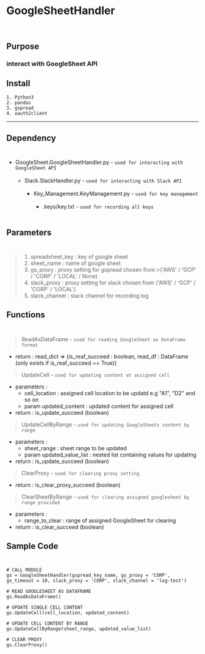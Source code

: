 # GoogleSheetHandler</br></br>

## Purpose
### interact with GoogleSheet API

## Install
```
1. Python3
2. pandas
3. gspread
4. oauth2client
```
***
## Dependency</br></br>      
- GoogleSheet.GoogleSheetHandler.py - `used for interacting with GoogleSheet API`</br></br>
    - Slack.SlackHandler.py - `used for interacting with Slack API`</br></br>     
        - Key_Management.KeyManagement.py - `used for key management`</br></br>     
            - .keys/key.txt - ```used for recording all keys```</br></br>

## Parameters</br></br>
>1. spreadsheet_key    : key of google sheet
>2. sheet_name         : name of google sheet
>3. gs_proxy           : proxy setting for gspread chosen from >('AWS' / 'GCP' / 'CORP' / 'LOCAL' / None)
>4. slack_proxy        : proxy setting for slack chosen from ('AWS' / 'GCP' / 'CORP' / 'LOCAL')
>5. slack_channel      : slack channel for recording log 

## Functions</br></br>


>ReadAsDataFrame - `used for reading GoogleSheet as DataFrame format`
- return : read_dict => {is_reaf_succeed : boolean, read_df : DataFrame (only exists if is_reaf_succeed == True)}

>UpdateCell - `used for updating content at assigned cell`
- parameters :
    - cell_location         : assigned cell location to be updatd e.g "A1", "D2" and so on
    - param updated_content : updated content for assigned cell
- return : is_update_succeed (boolean)

>UpdateCellByRange - `used for updating GoogleSheets content by range`
- parameters :
    - sheet_range              : sheet range to be updated
    - param updated_value_list : nested list containing values for updating
- return : is_update_succeed (boolean)

>ClearProxy - `used for clearing proxy setting`
- return : is_clear_proxy_succeed (boolean)

>ClearSheetByRange - `used for clearing assigned googlesheet by range provided`
- parameters :
    - range_to_clear            : range of assigned GoogleSheet for clearing
- return : is_clear_succeed (boolean)

## Sample Code</br></br>
```
# CALL MODULE
gs = GoogleSheetHandler(gspread_key_name, gs_proxy = 'CORP', gs_timeout = 10, slack_proxy = 'CORP', slack_channel = 'log-test')

# READ GOOGLESHEET AS DATAFRAME
gs.ReadAsDataFrame()

# UPDATE SINGLE CELL CONTENT
gs.UpdateCell(cell_location, updated_content)

# UPDATE CELL CONTENT BY RANGE
gs.UpdateCellByRange(sheet_range, updated_value_list)

# CLEAR PROXY
gs.ClearProxy()
```